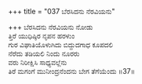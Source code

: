 +++
title = "037 ಬೆರಸಿದನು ನೆರವಿಯನು"

+++
ಬೆರಸಿದನು ನೆರವಿಯನು ನೋಡು  
ತ್ತಿರೆ ಯುಧಿಷ್ಠಿರ ನೃಪನ ಹರಳುಂ  
ಗುರ ವಿಘಾತಿಯೊಳುಗಿದು ಬಿದ್ದುದಗಾಧ ಕೂಪದಲಿ   
ನೆರೆದು ತಡಿಯಲಿ ನಿಂದು ನೂರರು  
ವರು ನಿರೀಕ್ಷಿಸಿ ಸಾಧ್ಯವಲ್ಲೆನು  
ತಿರೆ ಮಗಂಗೆ ಮುನೀಂದ್ರನೆಂದನು ಬೇಗ ತೆಗೆಯೆಂದು     ॥37॥